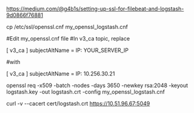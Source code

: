 https://medium.com/@g4b1s/setting-up-ssl-for-filebeat-and-logstash-9d0866f76881

cp /etc/ssl/openssl.cnf  my_openssl_logstash.cnf

#Edit my_openssl.cnf file
#In v3_ca topic, replace


[ v3_ca ]
subjectAltName = IP: YOUR_SERVER_IP

#with


[ v3_ca ]
subjectAltName = IP: 10.256.30.21


openssl req -x509 -batch -nodes -days 3650 -newkey rsa:2048 -keyout logstash.key -out logstash.crt -config my_openssl_logstash.cnf 

curl -v --cacert cert/logstash.crt https://10.51.96.67:5049
